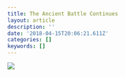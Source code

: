 ```yaml
---
title: The Ancient Battle Continues
layout: article
description: ''
date: '2018-04-15T20:06:21.611Z'
categories: []
keywords: []
---
```


![](/assets/1__sgwl5gdIbqFAr__bTKsO__rA.jpeg)
